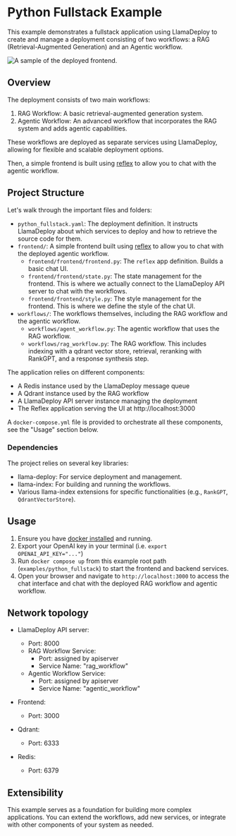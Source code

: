 # Python Fullstack Example

This example demonstrates a fullstack application using LlamaDeploy to create and manage a deployment consisting of
two workflows: a RAG (Retrieval-Augmented Generation) and an Agentic workflow.

![A sample of the deployed frontend.](./llama_deploy_frontend.png)

## Overview

The deployment consists of two main workflows:

1. RAG Workflow: A basic retrieval-augmented generation system.
2. Agentic Workflow: An advanced workflow that incorporates the RAG system and adds agentic capabilities.

These workflows are deployed as separate services using LlamaDeploy, allowing for flexible and scalable deployment
options.

Then, a simple frontend is built using [reflex](https://reflex.dev/) to allow you to chat with the agentic workflow.

## Project Structure

Let's walk through the important files and folders:

- `python_fullstack.yaml`: The deployment definition. It instructs LlamaDeploy about which services to deploy and
  how to retrieve the source code for them.
- `frontend/`: A simple frontend built using [reflex](https://reflex.dev/) to allow you to chat with the deployed agentic workflow.
  - `frontend/frontend/frontend.py`: The `reflex` app definition. Builds a basic chat UI.
  - `frontend/frontend/state.py`: The state management for the frontend. This is where we actually connect to the
    LlamaDeploy API server to chat with the workflows.
  - `frontend/frontend/style.py`: The style management for the frontend. This is where we define the style of the chat UI.
- `workflows/`: The workflows themselves, including the RAG workflow and the agentic workflow.
  - `workflows/agent_workflow.py`: The agentic workflow that uses the RAG workflow.
  - `workflows/rag_workflow.py`: The RAG workflow. This includes indexing with a qdrant vector store, retrieval, reranking with RankGPT, and a response synthesis step.

The application relies on different components:

- A Redis instance used by the LlamaDeploy message queue
- A Qdrant instance used by the RAG workflow
- A LlamaDeploy API server instance managing the deployment
- The Reflex application serving the UI at http://localhost:3000

A `docker-compose.yml` file is provided to orchestrate all these components, see the "Usage" section below.

### Dependencies

The project relies on several key libraries:

- llama-deploy: For service deployment and management.
- llama-index: For building and running the workflows.
- Various llama-index extensions for specific functionalities (e.g., `RankGPT`, `QdrantVectorStore`).

## Usage

1. Ensure you have [docker installed](https://docs.docker.com/engine/install/) and running.
2. Export your OpenAI key in your terminal (i.e. `export OPENAI_API_KEY="..."`)
3. Run `docker compose up` from this example root path (`examples/python_fullstack`) to start the frontend and backend services.
4. Open your browser and navigate to `http://localhost:3000` to access the chat interface and chat with the deployed RAG workflow and agentic workflow.

## Network topology

- LlamaDeploy API server:

  - Port: 8000
  - RAG Workflow Service:
    - Port: assigned by apiserver
    - Service Name: "rag_workflow"
  - Agentic Workflow Service:
    - Port: assigned by apiserver
    - Service Name: "agentic_workflow"

- Frontend:

  - Port: 3000

- Qdrant:

  - Port: 6333

- Redis:
  - Port: 6379

## Extensibility

This example serves as a foundation for building more complex applications. You can extend the workflows, add new services, or integrate with other components of your system as needed.
